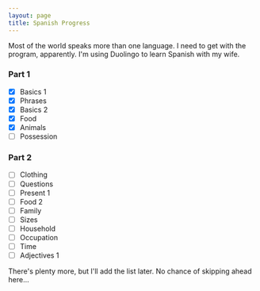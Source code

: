 ```yaml
---
layout: page
title: Spanish Progress
---
```

Most of the world speaks more than one language. I need to get with the program, apparently. I'm using Duolingo to learn Spanish with my wife.

### Part 1
- [x] Basics 1
- [x] Phrases
- [x] Basics 2
- [x] Food
- [x] Animals
- [ ] Possession

### Part 2
- [ ] Clothing
- [ ] Questions
- [ ] Present 1
- [ ] Food 2
- [ ] Family
- [ ] Sizes
- [ ] Household
- [ ] Occupation
- [ ] Time
- [ ] Adjectives 1

There's plenty more, but I'll add the list later. No chance of skipping ahead here...
